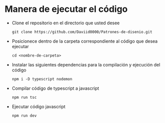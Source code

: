 # Manera de ejecutar el código

- Clone el repositorio en el directorio que usted desee

  ```git clone https://github.com/Daviid0000/Patrones-de-disenio.git```

- Posicionece dentro de la carpeta correspondiente al código que desea ejecutar

  ```cd <nombre-de-carpeta>```
  
- Instalar las siguientes dependencias para la compilación y ejecución del código
  
  ```npm i -D typescript nodemon```

- Compilar código de typescript a javascript
  
  ```npm run tsc```

- Ejecutar código javascript
  
  ```npm run dev```

